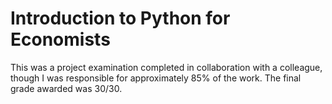 # Introduction to Python for Economists
This was a project examination completed in collaboration with a colleague, though I was responsible for approximately 85% of the work. The final grade awarded was 30/30.
